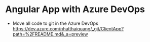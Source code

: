 # Angular App with Azure DevOps
+ Move all code to git in the Azure DevOps 
  https://dev.azure.com/nhatthaiquang/_git/ClientApp?path=%2FREADME.md&_a=preview
